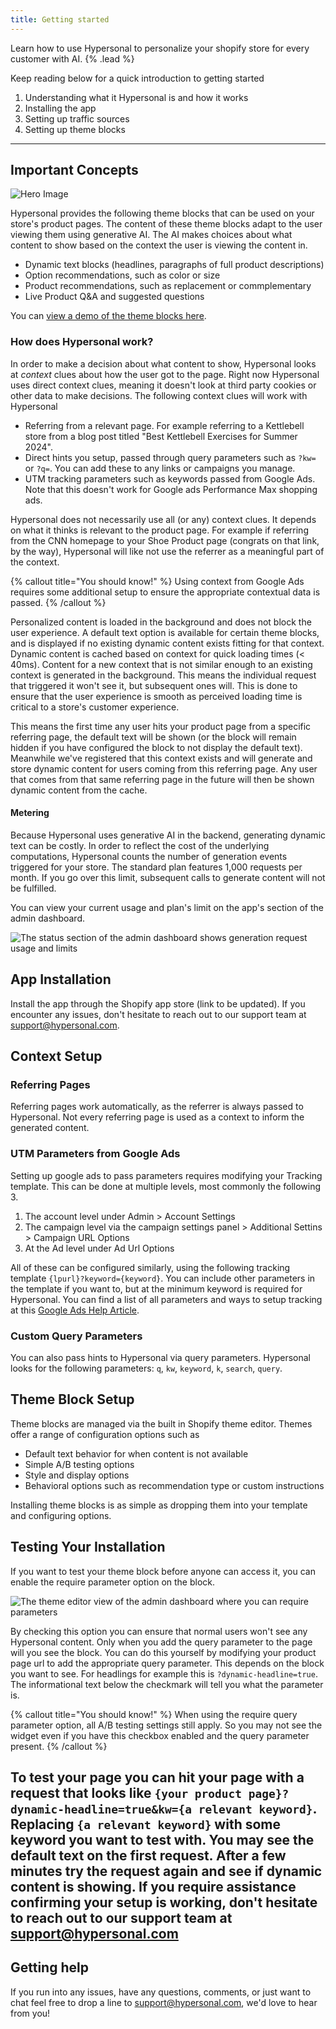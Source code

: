 ```yaml
---
title: Getting started
---
```


Learn how to use Hypersonal to personalize your shopify store for every customer with AI. {% .lead %}

<!-- {% quick-links %}

{% quick-link title="Shopify Installation" icon="installation" href="/" description="Detailed step-by-step guides to setting up Hypersonal in your Shopify store." /%}

{% quick-link title="Architecture guide" icon="presets" href="/" description="Learn how the internals work." /%}

{% quick-link title="Plugins" icon="plugins" href="/" description="Extend the library with third-party plugins or write your own." /%}

{% quick-link title="API Reference" icon="theming" href="/" description="Learn to use Hypersonal in your store regardless of the platform." /%}

{% /quick-links %} -->

Keep reading below for a quick introduction to getting started

1) Understanding what it Hypersonal is and how it works
1) Installing the app
1) Setting up traffic sources
1) Setting up theme blocks

---

## Important Concepts

![Hero Image](/images/hero-vector-image.svg)

Hypersonal provides the following theme blocks that can be used on your store's product pages. The content of these theme blocks adapt to the user viewing them using generative AI. The AI makes choices about what content to show based on the context the user is viewing the content in.

* Dynamic text blocks (headlines, paragraphs of full product descriptions)
* Option recommendations, such as color or size
* Product recommendations, such as replacement or commplementary
* Live Product Q&A and suggested questions

You can [view a demo of the theme blocks here](https://www.youtube.com/watch?v=nG0LqNYBEUA).

### How does Hypersonal work?
In order to make a decision about what content to show, Hypersonal looks at *context* clues about how the user got to the page. Right now Hypersonal uses direct context clues, meaning it doesn't look at third party cookies or other data to make decisions. The following context clues will work with Hypersonal

* Referring from a relevant page. For example referring to a Kettlebell store from a blog post titled "Best Kettlebell Exercises for Summer 2024".
* Direct hints you setup, passed through query parameters such as `?kw=` or `?q=`. You can add these to any links or campaigns you manage.
* UTM tracking parameters such as keywords passed from Google Ads. Note that this doesn't work for Google ads Performance Max shopping ads.

Hypersonal does not necessarily use all (or any) context clues. It depends on what it thinks is relevant to the product page. For example if referring from the CNN homepage to your Shoe Product page (congrats on that link, by the way), Hypersonal will like not use the referrer as a meaningful part of the context.

{% callout title="You should know!" %}
Using context from Google Ads requires some additional setup to ensure the appropriate contextual data is passed.
{% /callout %}

Personalized content is loaded in the background and does not block the user experience. A default text option is available for certain theme blocks, and is displayed if no existing dynamic content exists fitting for that context. Dynamic content is cached based on context for quick loading times (< 40ms). Content for a new context that is not similar enough to an existing context is generated in the background. This means the individual request that triggered it won't see it, but subsequent ones will. This is done to ensure that the user experience is smooth as perceived loading time is critical to a store's customer experience.

This means the first time any user hits your product page from a specific referring page, the default text will be shown (or the block will remain hidden if you have configured the block to not display the default text). Meanwhile we've registered that this context exists and will generate and store dynamic content for users coming from this referring page. Any user that comes from that same referring page in the future will then be shown dynamic content from the cache.

#### Metering
Because Hypersonal uses generative AI in the backend, generating dynamic text can be costly. In order to reflect the cost of the underlying computations, Hypersonal counts the number of generation events triggered for your store. The standard plan features 1,000 requests per month. If you go over this limit, subsequent calls to generate content will not be fulfilled.

You can view your current usage and plan's limit on the app's section of the admin dashboard.

![The status section of the admin dashboard shows generation request usage and limits](/images/screenshot_admin_status_limits.jpg)

## App Installation
Install the app through the Shopify app store (link to be updated). If you encounter any issues, don't hesitate to reach out to our support team at [support@hypersonal.com](mailto:support@hypersonal.com).

## Context Setup
### Referring Pages
Referring pages work automatically, as the referrer is always passed to Hypersonal. Not every referring page is used as a context to inform the generated content.

### UTM Parameters from Google Ads
Setting up google ads to pass parameters requires modifying your Tracking template. This can be done at multiple levels, most commonly the following 3.

1) The account level under Admin > Account Settings
1) The campaign level via the campaign settings panel > Additional Settins > Campaign URL Options
1) At the Ad level under Ad Url Options

All of these can be configured similarly, using the following tracking template `{lpurl}?keyword={keyword}`. You can include other parameters in the template if you want to, but at the minimum keyword is required for Hypersonal. You can find a list of all parameters and ways to setup tracking at this [Google Ads Help Article](https://support.google.com/google-ads/answer/6305348).

### Custom Query Parameters
You can also pass hints to Hypersonal via query parameters. Hypersonal looks for the following parameters: `q`, `kw`, `keyword`, `k`, `search`, `query`.

## Theme Block Setup

Theme blocks are managed via the built in Shopify theme editor. Themes offer a range of configuration options such as

* Default text behavior for when content is not available
* Simple A/B testing options
* Style and display options
* Behavioral options such as recommendation type or custom instructions

Installing theme blocks is as simple as dropping them into your template and configuring options.

## Testing Your Installation
If you want to test your theme block before anyone can access it, you can enable the require parameter option on the block.

![The theme editor view of the admin dashboard where you can require parameters](/images/screenshot_theme_require_param.jpg)

By checking this option you can ensure that normal users won't see any Hypersonal content. Only when you add the query parameter to the page will you see the block. You can do this yourself by modifying your product page url to add the appropriate query parameter. This depends on the block you want to see. For headlings for example this is `?dynamic-headline=true`. The informational text below the checkmark will tell you what the parameter is.

{% callout title="You should know!" %}
When using the require query parameter option, all A/B testing settings still apply. So you may not see the widget even if you have this checkbox enabled and the query parameter present.
{% /callout %}

To test your page you can hit your page with a request that looks like `{your product page}?dynamic-headline=true&kw={a relevant keyword}`. Replacing `{a relevant keyword}` with some keyword you want to test with. You may see the default text on the first request. After a few minutes try the request again and see if dynamic content is showing. If you require assistance confirming your setup is working, don't hesitate to reach out to our support team at [support@hypersonal.com](mailto:support@hypersonal.com)
---
## Getting help
If you run into any issues, have any questions, comments, or just want to chat feel free to drop a line to [support@hypersonal.com](mailto:support@hypersonal.com), we'd love to hear from you!
